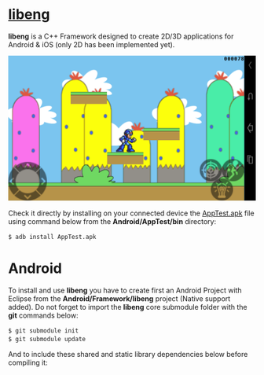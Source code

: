 # [libeng](https://github.com/STUDIO-Artaban/libeng.git)
**libeng** is a C++ Framework designed to create 2D/3D applications for Android &amp; iOS (only 2D has been implemented yet).

![MegaMan level](https://github.com/STUDIO-Artaban/libeng/blob/master/Android/Screenshots/LevelMega.png)

Check it directly by installing on your connected device the [AppTest.apk](https://github.com/STUDIO-Artaban/libeng/blob/master/Android/AppTest/bin/AppTest.apk) file using command below from the **Android/AppTest/bin** directory:

```bash
$ adb install AppTest.apk
```

# Android
To install and use **libeng** you have to create first an Android Project with Eclipse from the **Android/Framework/libeng** project (Native support added). Do not forget to import the **libeng** core submodule folder with the **git** commands below:

```bash
$ git submodule init
$ git submodule update
```

And to include these shared and static library dependencies below before compiling it:
